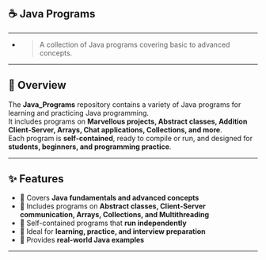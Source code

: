 ## ☕ Java Programs

---

- >A collection of Java programs covering basic to advanced concepts.

---

## 📝 Overview

The **Java_Programs** repository contains a variety of Java programs for learning and practicing Java programming.  
It includes programs on **Marvellous projects, Abstract classes, Addition Client-Server, Arrays, Chat applications, Collections, and more**.  
Each program is **self-contained**, ready to compile or run, and designed for **students, beginners, and programming practice**.

---

## ✨ Features

- 🔹 Covers **Java fundamentals and advanced concepts**  
- 🔹 Includes programs on **Abstract classes, Client-Server communication, Arrays, Collections, and Multithreading**  
- 🔹 Self-contained programs that **run independently**  
- 🔹 Ideal for **learning, practice, and interview preparation**  
- 🔹 Provides **real-world Java examples**  

---



